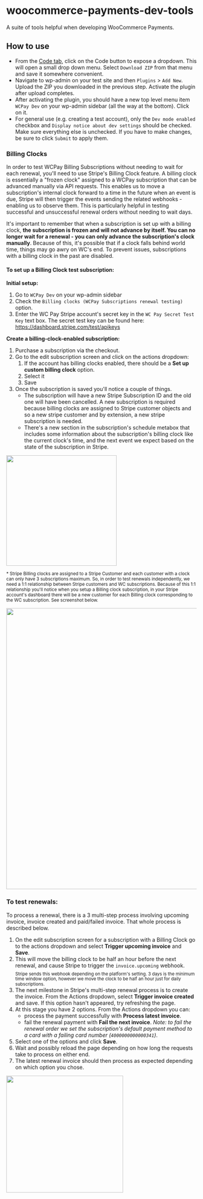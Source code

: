 # woocommerce-payments-dev-tools

A suite of tools helpful when developing WooCommerce Payments.

## How to use

- From the [Code tab](https://github.com/Automattic/woocommerce-payments-dev-tools), click on the Code button to expose a dropdown. This will open a small drop down menu. Select `Download ZIP` from that menu and save it somewhere convenient.
- Navigate to wp-admin on your test site and then `Plugins` > `Add New`. Upload the ZIP you downloaded in the previous step. Activate the plugin after upload completes.
- After activating the plugin, you should have a new top level menu item `WCPay Dev` on your wp-admin sidebar (all the way at the bottom). Click on it.
- For general use (e.g. creating a test account), only the `Dev mode enabled` checkbox and `Display notice about dev settings` should be checked. Make sure everything else is unchecked. If you have to make changes, be sure to click `Submit` to apply them.

### Billing Clocks

In order to test WCPay Billing Subscriptions without needing to wait for each renewal, you'll need to use Stripe's Billing Clock feature. A billing clock is essentially a "frozen clock" assigned to a WCPay subscription that can be advanced manually via API requests. This enables us to move a subscription's internal clock forward to a time in the future when an event is due, Stripe will then trigger the events sending the related webhooks - enabling us to observe them. This is particularly helpful in testing successful and unsuccessful renewal orders without needing to wait days.

It's important to remember that when a subscription is set up  with a billing clock, **the subscription is frozen and will not advance by itself. You can no longer wait for a renewal - you can only advance the subscription's clock manually**. Because of this, it's possible that if a clock falls behind world time, things may go awry on WC's end. To prevent issues, subscriptions with a billing clock in the past are disabled.
#### To set up a Billing Clock test subscription:

**Initial setup:**
1. Go to `WCPay Dev` on your wp-admin sidebar
2. Check the `Billing clocks (WCPay Subscriptions renewal testing)` option.
3. Enter the WC Pay Stripe account's secret key in the `WC Pay Secret Test Key` text box. The secret test key can be found here: https://dashboard.stripe.com/test/apikeys

**Create a billing-clock-enabled subscription:**
1. Purchase a subscription via the checkout.
2. Go to the edit subscription screen and click on the actions dropdown:
   1. If the account has billing clocks enabled, there should be a **Set up custom billing clock** option.
   2. Select it
   3. Save
3. Once the subscription is saved you'll notice a couple of things.
     - The subscription will have a new Stripe Subscription ID and the old one will have been cancelled. A new subscription is required because billing clocks are assigned to Stripe customer objects and so a new stripe customer and by extension, a new stripe subscription is needed.
     - There's a new section in the subscription's schedule metabox that includes some information about the subscription's billing clock like the current clock's time, and the next event we expect based on the state of the subscription in Stripe.

<img width="292" alt="" src="https://user-images.githubusercontent.com/8490476/130905590-ea741b3d-ff26-4462-bec9-b68564d1d164.png">

<sub>\* Stripe Billing clocks are assigned to a Stripe Customer and each customer with a clock can only have 3 subscriptions maximum. So, in order to test renewals independently, we need a 1:1 relationship between Stripe customers and WC subscriptions. Because of this 1:1 relationship you'll notice when you setup a Billing clock subscription, in your Stripe account's dashboard there will be a new customer for each Billing clock corresponding to the WC subscription. See screenshot below.</sub>

<img width="743" alt="" src="https://user-images.githubusercontent.com/8490476/130904850-db997e23-6503-4edf-93c4-6fcb7ce369af.png">

### To test renewals:

To process a renewal, there is a 3 multi-step process involving upcoming invoice, invoice created and paid/failed invoice. That whole process is described below.

1. On the edit subscription screen for a subscription with a Billing Clock go to the actions dropdown and select **Trigger upcoming invoice** and **Save**.
2. This will move the billing clock to be half an hour before the next renewal, and cause Stripe to trigger the `invoice.upcoming` webhook. <sub>Stripe sends this webhook depending on the platform's setting. 3 days is the minimum time window option, however we move the clock to be half an hour just for daily subscriptions.</sub>
3. The next milestone in Stripe's multi-step renewal process is to create the invoice. From the Actions dropdown, select **Trigger invoice created** and save. If this option hasn't appeared, try refreshing the page.
3. At this stage you have 2 options. From the Actions dropdown you can:
     - process the payment successfully with **Process latest invoice**.
     - fail the renewal payment with **Fail the next invoice**. _Note: to fail the renewal order we set the subscription's default payment method to a card with a failing card number (`4000000000000341`)_.
4. Select one of the options and click **Save**.
5. Wait and possibly reload the page depending on how long the requests take to process on either end.
6. The latest renewal invoice should then process as expected depending on which option you chose.

<img width="309" alt="" src="https://user-images.githubusercontent.com/8490476/130906781-1821a926-32aa-4944-89fc-671fefbfe3c2.png">